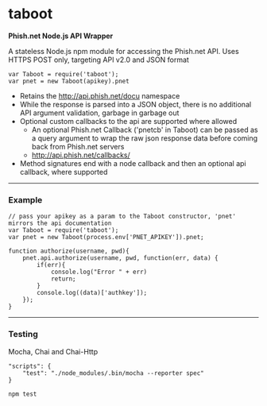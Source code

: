 # taboot

**Phish.net Node.js API Wrapper**

A stateless Node.js npm module for accessing the Phish.net API. Uses HTTPS POST only, targeting API v2.0 and JSON format

```
var Taboot = require('taboot');
var pnet = new Taboot(apikey).pnet
```

 * Retains the http://api.phish.net/docu namespace 
 * While the response is parsed into a JSON object, there is no additional API argument validation, garbage in garbage out
 * Optional custom callbacks to the api are supported where allowed
    - An optional Phish.net Callback ('pnetcb' in Taboot) can be passed as a query argument to wrap the raw json response data before coming back from Phish.net servers
    - http://api.phish.net/callbacks/
 * Method signatures end with a node callback and then an optional api callback, where supported

---

### Example
```
// pass your apikey as a param to the Taboot constructor, 'pnet' mirrors the api documentation
var Taboot = require('taboot');
var pnet = new Taboot(process.env['PNET_APIKEY']).pnet;

function authorize(username, pwd){
    pnet.api.authorize(username, pwd, function(err, data) {
        if(err){
            console.log("Error " + err)
            return;
        }
        console.log((data)['authkey']);
    });  
}
```

---
### Testing 
Mocha, Chai and Chai-Http
```
"scripts": {
    "test": "./node_modules/.bin/mocha --reporter spec"
}

npm test
```